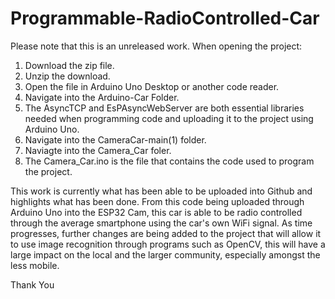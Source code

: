 # Programmable-RadioControlled-Car

Please note that this is an unreleased work. 
When opening the project:
1. Download the zip file.
2. Unzip the download.
3. Open the file in Arduino Uno Desktop or another code reader.
4. Navigate into the Arduino-Car Folder.
5. The AsyncTCP and EsPAsyncWebServer are both essential libraries needed when programming code and uploading it to the project using Arduino Uno.
6. Navigate into the CameraCar-main(1) folder.
7. Naviagte into the Camera_Car foler.
8. The Camera_Car.ino is the file that contains the code used to program the project.

This work is currently what has been able to be uploaded into Github and highlights what has been done. From this code being uploaded through Arduino Uno into the ESP32 Cam, this car is able to be radio controlled through the average smartphone using the car's own WiFi signal. 
As time progresses, further changes are being added to the project that will allow it to use image recognition through programs such as OpenCV, this will have a large impact on the local and the larger community, especially amongst the less mobile.

Thank You
